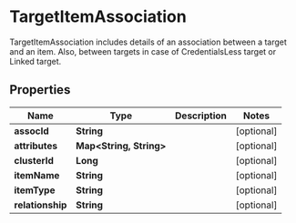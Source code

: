 

# TargetItemAssociation

TargetItemAssociation includes details of an association between a target and an item. Also, between targets in case of CredentialsLess target or Linked target.

## Properties

Name | Type | Description | Notes
------------ | ------------- | ------------- | -------------
**assocId** | **String** |  |  [optional]
**attributes** | **Map&lt;String, String&gt;** |  |  [optional]
**clusterId** | **Long** |  |  [optional]
**itemName** | **String** |  |  [optional]
**itemType** | **String** |  |  [optional]
**relationship** | **String** |  |  [optional]



